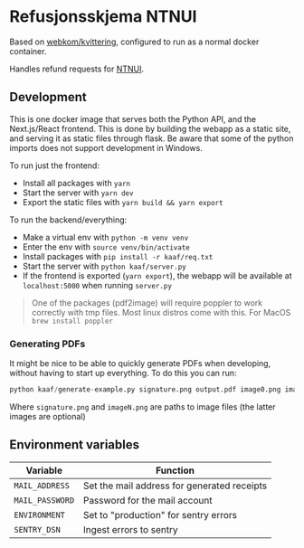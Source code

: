 # Refusjonsskjema NTNUI

Based on [webkom/kvittering](https://github.com/webkom/kvittering), configured to run as a normal docker container.

Handles refund requests for [NTNUI](https://ntnui.no).

## Development

This is one docker image that serves both the Python API, and the Next.js/React frontend. This is done by building the webapp as a static site, and serving it as static files through flask. Be aware that some of the python imports does not support development in Windows.

To run just the frontend:

- Install all packages with `yarn`
- Start the server with `yarn dev`
- Export the static files with `yarn build && yarn export`

To run the backend/everything:

- Make a virtual env with `python -m venv venv`
- Enter the env with `source venv/bin/activate`
- Install packages with `pip install -r kaaf/req.txt`
- Start the server with `python kaaf/server.py`
- If the frontend is exported (`yarn export`), the webapp will be available at `localhost:5000` when running `server.py`

> One of the packages (pdf2image) will require poppler to work correctly with tmp files. Most linux distros come with this.
> For MacOS `brew install poppler`

### Generating PDFs

It might be nice to be able to quickly generate PDFs when developing, without having to start up everything. To do this you can run:

```python
python kaaf/generate-example.py signature.png output.pdf image0.png image1.png ...
```

Where `signature.png` and `imageN.png` are paths to image files (the latter images are optional)

## Environment variables

| Variable        | Function                                     |
| --------------- | -------------------------------------------- |
| `MAIL_ADDRESS`  | Set the mail address for generated receipts |
| `MAIL_PASSWORD` | Password for the mail account                |
| `ENVIRONMENT`   | Set to "production" for sentry errors        |
| `SENTRY_DSN`    | Ingest errors to sentry                      |
